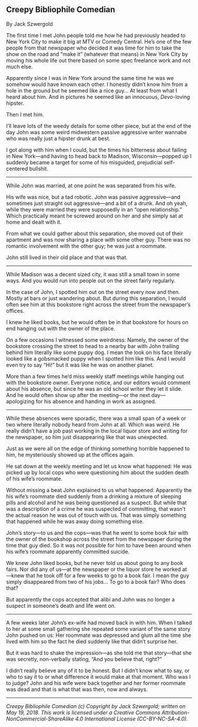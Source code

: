## Creepy Bibliophile Comedian

By Jack Szwergold

The first time I met John people told me how he had previously headed to New York City to make it big at MTV or Comedy Central. He’s one of the few people from that newspaper who decided it was time for him to take the show on the road and “make it” (whatever that means) in New York City by moving his whole life out there based on some spec freelance work and not much else.

Apparently since I was in New York around the same time he was we somehow would have known each other. I honestly didn’t know him from a hole in the ground but he seemed like a nice guy… At least from what I heard about him. And in pictures he seemed like an innocuous, *Devo*-loving hipster.

Then I met him.

I’ll leave lots of the weedy details for some other piece, but at the end of the day John was some weird midwestern passive aggressive writer wannabe who was really just a hipster drunk at best.

I got along with him when I could, but the times his bitterness about failing in New York—and having to head back to Madison, Wisconsin—popped up I suddenly became a target for some of his misguided, prejudicial self-centered bullshit.

***

While John was married, at one point he was separated from his wife.

His wife was nice, but a tad robotic. John was passive aggressive—and sometimes just straight out aggressive—and a bit of a drunk. And oh yeah, while they were married they were supposedly in an “open relationship.” Which practically meant he screwed around on her and she simply sat at home and dealt with it.

From what we could gather about this separation, she moved out of their apartment and was now sharing a place with some other guy. There was no romantic involvement with the other guy; he was just a roommate.

John still lived in their old place and that was that.

***

While Madison was a decent sized city, it was still a small town in some ways. And you would run into people out on the street fairly regularly.

In the case of John, I spotted him out on the street every now and then. Mostly at bars or just wandering about. But during this separation, I would often see him at this bookstore right across the street from the newspaper’s offices.

I knew he liked books, but he would often be in that bookstore for hours on end hanging out with the owner of the place.

On a few occasions I witnessed some weirdness: Namely, the owner of the bookstore crossing the street to head to a nearby bar with John trailing behind him literally like some puppy dog. I mean the look on his face literally looked like a gobsmacked puppy when I spotted him like this. And I would even try to say “Hi!” but it was like he was on another planet.

More than a few times he’d miss weekly staff meetings while hanging out with the bookstore owner. Everyone notice, and our editors would comment about his absence, but since he was an old school writer they let it slide. And he would often show up after the meeting—or the next day—apologizing for his absence and handing in work as assigned.

***

While these absences were sporadic, there was a small span of a week or two where literally nobody heard from John at all. Which was weird. He really didn’t have a job past working in the local liquor store and writing for the newspaper, so him just disappearing like that was unexpected.

Just as we were all on the edge of thinking something horrible happened to him, he mysteriously showed up at the offices again.

He sat down at the weekly meeting and let us know what happened: He was picked up by local cops who were questioning him about the sudden death of his wife’s roommate.

Without missing a beat John explained to us what happened: Apparently the his wife’s roommate died suddenly from a drinking a mixture of sleeping pills and alcohol and he was being questioned as a suspect. But while that was a description of a crime he was suspected of committing, that wasn’t the actual reason he was out of touch with us. That was simply something that happened while he was away doing something else.

John’s story—to us and the cops—was that he went to some book fair with the owner of the bookshop across the street from the newspaper during the time that guy died. So it was not possible for him to have been around when his wife’s roommate apparently committed suicide.

We knew John liked books, but he never told us about going to any book fairs. Nor did any of us—at the newspaper or the liquor store he worked at—knew that he took off for a few weeks to go to a book fair. I mean the guy simply disappeared from two of his jobs… To go to a book fair? Who does that?

But apparently the cops accepted that alibi and John was no longer a suspect in someone’s death and life went on.

***

A few weeks later John’s ex-wife had moved back in with him. When I talked to her at some small gathering she repeated some variant of the same story John pushed on us: Her roommate was depressed and glum all the time she lived with him so the fact he died suddenly like that didn’t surprise her.

But it was hard to shake the impression—as she told me that story—that she was secretly, non-verbally stating, “And you believe that, right?”

I didn’t really believe any of it to be honest. But I didn’t know what to say, or who to say it to or what difference it would make at that moment. Who was I to judge? John and his wife were back together and her former roommate was dead and that is what that was then, now and always.

***

*Creepy Bibliophile Comedian (c) Copyright by Jack Szwergold; written on May 19, 2018. This work is licensed under a Creative Commons Attribution-NonCommercial-ShareAlike 4.0 International License (CC-BY-NC-SA-4.0).*